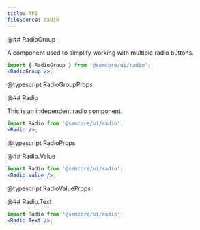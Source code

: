 ```yaml
---
title: API
fileSource: radio
---
```


@## RadioGroup

A component used to simplify working with multiple radio buttons.

```jsx
import { RadioGroup } from '@semcore/ui/radio';
<RadioGroup />;
```

@typescript RadioGroupProps

@## Radio

This is an independent radio component.

```jsx
import Radio from '@semcore/ui/radio';
<Radio />;
```

@typescript RadioProps

@## Radio.Value

```jsx
import Radio from '@semcore/ui/radio';
<Radio.Value />;
```

@typescript RadioValueProps

@## Radio.Text

```jsx
import Radio from '@semcore/ui/radio';
<Radio.Text />;
```

